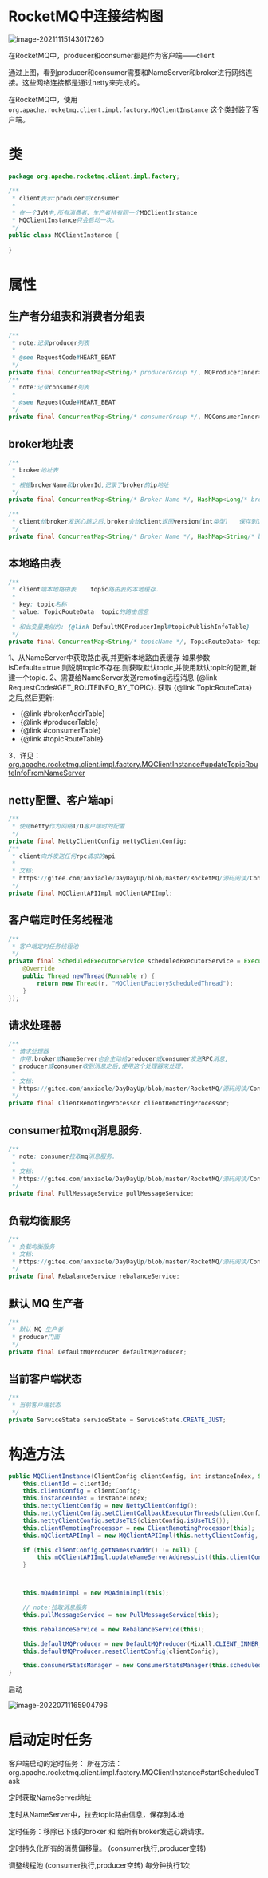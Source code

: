 # RocketMQ中连接结构图

![image-20211115143017260](images/image-20211115143017260.png)

在RocketMQ中，producer和consumer都是作为客户端——client

通过上图，看到producer和consumer需要和NameServer和broker进行网络连接。这些网络连接都是通过netty来完成的。

在RocketMQ中，使用 `org.apache.rocketmq.client.impl.factory.MQClientInstance` 这个类封装了客户端。



# 类

```java
package org.apache.rocketmq.client.impl.factory;

/**
 * client表示:producer或consumer
 *
 * 在一个JVM中,所有消费者、生产者持有同一个MQClientInstance
 * MQClientInstance只会启动一次。
 */
public class MQClientInstance {
    
}
```





# 属性

## 生产者分组表和消费者分组表

```java
/**
 * note:记录producer列表
 *
 * @see RequestCode#HEART_BEAT
 */
private final ConcurrentMap<String/* producerGroup */, MQProducerInner> producerTable = new ConcurrentHashMap<String, MQProducerInner>();
/**
 * note:记录consumer列表
 *
 * @see RequestCode#HEART_BEAT
 */
private final ConcurrentMap<String/* consumerGroup */, MQConsumerInner> consumerTable = new ConcurrentHashMap<String, MQConsumerInner>();
```



## broker地址表

```java
/**
 * broker地址表
 *
 * 根据brokerName和brokerId,记录了broker的ip地址
 */
private final ConcurrentMap<String/* Broker Name */, HashMap<Long/* brokerId */, String/* address */>> brokerAddrTable = new ConcurrentHashMap<>();

/**
 * client给broker发送心跳之后,broker会给client返回version(int类型)   保存到这个map中.
 */
private final ConcurrentMap<String/* Broker Name */, HashMap<String/* brokerAddress */, Integer/*broker version*/>> brokerVersionTable = new ConcurrentHashMap<>();
```



## 本地路由表

```java
/**
 * client端本地路由表    topic路由表的本地缓存.
 *
 * key: topic名称
 * value: TopicRouteData  topic的路由信息
 *
 * 和此变量类似的: {@link DefaultMQProducerImpl#topicPublishInfoTable}
 */
private final ConcurrentMap<String/* topicName */, TopicRouteData> topicRouteTable = new ConcurrentHashMap<>();
```

1、从NameServer中获取路由表,并更新本地路由表缓存
如果参数 isDefault==true 则说明topic不存在.则获取默认topic,并使用默认topic的配置,新建一个topic.
2、需要给NameServer发送remoting远程消息 {@link RequestCode#GET_ROUTEINFO_BY_TOPIC}.
获取 {@link TopicRouteData} 之后,然后更新:

  - {@link #brokerAddrTable}
  - {@link #producerTable}
  - {@link #consumerTable}
  - {@link #topicRouteTable}

3、详见：[org.apache.rocketmq.client.impl.factory.MQClientInstance#updateTopicRouteInfoFromNameServer](https://gitee.com/anxiaole/rocketmq/blob/master/client/src/main/java/org/apache/rocketmq/client/impl/factory/MQClientInstance.java#L736)





## netty配置、客户端api

```java
/**
 * 使用netty作为网络I/O客户端时的配置
 */
private final NettyClientConfig nettyClientConfig;
/**
 * client向外发送任何rpc请求的api
 *
 * 文档:
 * https://gitee.com/anxiaole/DayDayUp/blob/master/RocketMQ/源码阅读/Consumer/客户端API——MQClientAPIImpl.md
 */
private final MQClientAPIImpl mQClientAPIImpl;
```



## 客户端定时任务线程池

```java
/**
 * 客户端定时任务线程池
 */
private final ScheduledExecutorService scheduledExecutorService = Executors.newSingleThreadScheduledExecutor(new ThreadFactory() {
    @Override
    public Thread newThread(Runnable r) {
        return new Thread(r, "MQClientFactoryScheduledThread");
    }
});
```



## 请求处理器

```java
/**
 * 请求处理器
 * 作用:broker或NameServer也会主动给producer或consumer发送RPC消息,
 * producer或consumer收到消息之后,使用这个处理器来处理.
 *
 * 文档:
 * https://gitee.com/anxiaole/DayDayUp/blob/master/RocketMQ/源码阅读/Consumer/客户端侧请求处理器ClientRemotingProcessor.md
 */
private final ClientRemotingProcessor clientRemotingProcessor;
```



## consumer拉取mq消息服务.

```java
/**
 * note: consumer拉取mq消息服务.
 *
 * 文档:
 * https://gitee.com/anxiaole/DayDayUp/blob/master/RocketMQ/源码阅读/Consumer/Consumer拉取mq消息服务PullMessageService.md
 */
private final PullMessageService pullMessageService;
```

## 负载均衡服务

```java
/**
 * 负载均衡服务
 * 文档:
 * https://gitee.com/anxiaole/DayDayUp/blob/master/RocketMQ/源码阅读/Consumer/消息队列分配策略算法-AllocateMessageQueueStrategy.md
 */
private final RebalanceService rebalanceService;
```

## 默认 MQ 生产者

```java
/**
 * 默认 MQ 生产者
 * producer门面
 */
private final DefaultMQProducer defaultMQProducer;
```

##  当前客户端状态

```java
/**
 * 当前客户端状态
 */
private ServiceState serviceState = ServiceState.CREATE_JUST;
```







# 构造方法

```java
public MQClientInstance(ClientConfig clientConfig, int instanceIndex, String clientId, RPCHook rpcHook) {
    this.clientId = clientId;
    this.clientConfig = clientConfig;
    this.instanceIndex = instanceIndex;
    this.nettyClientConfig = new NettyClientConfig();
    this.nettyClientConfig.setClientCallbackExecutorThreads(clientConfig.getClientCallbackExecutorThreads());
    this.nettyClientConfig.setUseTLS(clientConfig.isUseTLS());
    this.clientRemotingProcessor = new ClientRemotingProcessor(this);
    this.mQClientAPIImpl = new MQClientAPIImpl(this.nettyClientConfig, this.clientRemotingProcessor, rpcHook, clientConfig);

    if (this.clientConfig.getNamesrvAddr() != null) {
        this.mQClientAPIImpl.updateNameServerAddressList(this.clientConfig.getNamesrvAddr());
    }



    this.mQAdminImpl = new MQAdminImpl(this);

    // note:拉取消息服务
    this.pullMessageService = new PullMessageService(this);

    this.rebalanceService = new RebalanceService(this);

    this.defaultMQProducer = new DefaultMQProducer(MixAll.CLIENT_INNER_PRODUCER_GROUP);
    this.defaultMQProducer.resetClientConfig(clientConfig);

    this.consumerStatsManager = new ConsumerStatsManager(this.scheduledExecutorService);
}
```

启动

![image-20220711165904796](images/image-20220711165904796.png)





# 启动定时任务

客户端启动的定时任务： 所在方法： org.apache.rocketmq.client.impl.factory.MQClientInstance#startScheduledTask

定时获取NameServer地址

定时从NameServer中，拉去topic路由信息，保存到本地

定时任务：移除已下线的broker 和 给所有broker发送心跳请求。

定时持久化所有的消费偏移量。  (consumer执行,producer空转)

调整线程池  (consumer执行,producer空转) 每分钟执行1次













